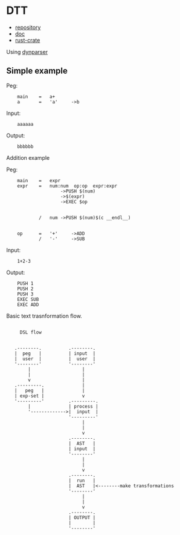 # DTT

- [repository](https://github.com/jleahred/dtt)
- [doc](https://docs.rs/dtt/)
- [rust-crate](https://crates.io/crates/dtt)

Using [dynparser](https://github.com/jleahred/dynparser)


## Simple example

Peg:
```text
    main    =   a+
    a       =   'a'     ->b
```

Input:
```text
    aaaaaa
```

Output:
```text
    bbbbbb
```

Addition example

Peg:
```text
    main    =   expr
    expr    =   num:num  op:op  expr:expr   
                    ->PUSH $(num)
                    ->$(expr)
                    ->EXEC $op
                      

            /   num ->PUSH $(num)$(c __endl__)


    op      =   '+'     ->ADD
            /   '-'     ->SUB
```

Input:
```text
    1+2-3
```

Output:
```text
    PUSH 1
    PUSH 2
    PUSH 3
    EXEC SUB
    EXEC ADD
```



Basic text trasnformation flow.


```text

     DSL flow


   .--------.          .--------.
   |  peg   |          | input  |
   |  user  |          |  user  |
   '--------'          '--------'
        |                   |
        |                   |
        v                   |
   .---------.              |
   |   peg   |              |
   | exp-set |              v
   '---------'         .---------.
        |              | process |
        '------------->|  input  |
                       '---------'
                            |
                            |
                            v
                       .--------.
                       |  AST   |
                       | input  |
                       '--------'
                            |
                            |
                            v
                       .--------.
                       |  run   |
                       |  AST   |<--------make transformations
                       '--------'
                            |
                            |
                            v
                       .--------.
                       | OUTPUT |
                       |        |
                       '--------'

```
